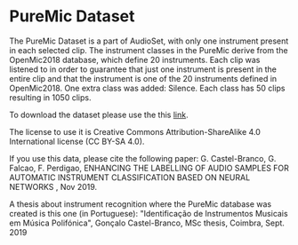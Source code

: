 # PureMic Dataset
  The PureMic Dataset is a part of AudioSet, with only one instrument present in each selected clip.
The instrument classes in the PureMic derive from the OpenMic2018 database, which define 20 instruments. Each clip was listened to in order to guarantee that just one instrument is present in the entire clip and that the instrument is one of the 20 instruments defined in OpenMic2018. One extra class was added: Silence. Each class has 50 clips resulting in 1050 clips. 

  To download the dataset please use the this [link](http://lsi.co.it.pt/spl/puremicdb.html).
  
The license to use it is Creative Commons Attribution-ShareAlike 4.0 International license (CC BY-SA 4.0).

  If you use this data, please cite the following paper:
G. Castel-Branco, G. Falcao, F. Perdigao, ENHANCING THE LABELLING OF AUDIO SAMPLES FOR
AUTOMATIC INSTRUMENT CLASSIFICATION BASED ON NEURAL NETWORKS , Nov 2019.

  A thesis about instrument recognition where the PureMic database was created is this one (in Portuguese):
"Identificação de Instrumentos Musicais em Música Polifónica", Gonçalo Castel-Branco, MSc thesis, Coimbra, Sept. 2019
